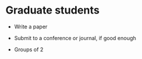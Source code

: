 # Graduate students

- Write a paper

- Submit to a conference or journal, if good enough

- Groups of 2
